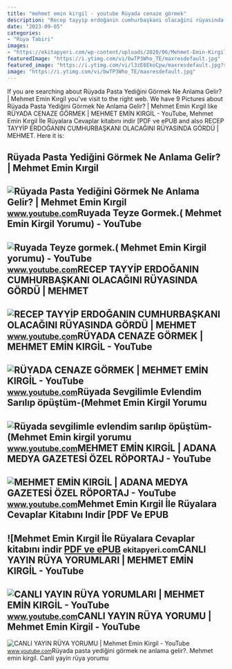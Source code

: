 ```yaml
---
title: "mehmet emin kirgil - youtube Rüyada cenaze görmek"
description: "Recep tayyi̇p erdoğanin cumhurbaşkani olacağini rüyasinda gördü"
date: "2023-09-05"
categories:
- "Ruya Tabiri"
images:
- "https://ekitapyeri.com/wp-content/uploads/2020/06/Mehmet-Emin-Kirgil-Ile-Ruyalara-Cevaplar-kitabini-indir-PDF-ve.jpeg"
featuredImage: "https://i.ytimg.com/vi/bwTP3Who_TE/maxresdefault.jpg"
featured_image: "https://i.ytimg.com/vi/l3zE6EkoCpw/maxresdefault.jpg?sqp=-oaymwEmCIAKENAF8quKqQMa8AEB-AHUBoAC4AOKAgwIABABGBMgTyh_MA8=&amp;rs=AOn4CLBnIqu5UeALqqfKFCZWhCYat8fYOQ"
image: "https://i.ytimg.com/vi/bwTP3Who_TE/maxresdefault.jpg"
---
```


If you are searching about Rüyada Pasta Yediğini Görmek Ne Anlama Gelir? | Mehmet Emin Kırgil you've visit to the right web. We have 9 Pictures about Rüyada Pasta Yediğini Görmek Ne Anlama Gelir? | Mehmet Emin Kırgil like RÜYADA CENAZE GÖRMEK | MEHMET EMİN KIRGİL - YouTube, Mehmet Emin Kırgil İle Rüyalara Cevaplar kitabını indir \[PDF ve ePUB and also RECEP TAYYİP ERDOĞANIN CUMHURBAŞKANI OLACAĞINI RÜYASINDA GÖRDÜ | MEHMET. Here it is:

Rüyada Pasta Yediğini Görmek Ne Anlama Gelir? | Mehmet Emin Kırgil
------------------------------------------------------------------

 ![Rüyada Pasta Yediğini Görmek Ne Anlama Gelir? | Mehmet Emin Kırgil](https://i.ytimg.com/vi/AZYrLeN9Vxg/maxresdefault.jpg) <small>www.youtube.com</small>Ruyada Teyze Gormek.( Mehmet Emin Kirgil Yorumu) - YouTube
----------------------------------------------------------

 ![Ruyada Teyze gormek.( Mehmet Emin Kirgil yorumu) - YouTube](https://i.ytimg.com/vi/l3zE6EkoCpw/maxresdefault.jpg?sqp=-oaymwEmCIAKENAF8quKqQMa8AEB-AHUBoAC4AOKAgwIABABGBMgTyh_MA8=&rs=AOn4CLBnIqu5UeALqqfKFCZWhCYat8fYOQ) <small>www.youtube.com</small>RECEP TAYYİP ERDOĞANIN CUMHURBAŞKANI OLACAĞINI RÜYASINDA GÖRDÜ | MEHMET
-----------------------------------------------------------------------

 ![RECEP TAYYİP ERDOĞANIN CUMHURBAŞKANI OLACAĞINI RÜYASINDA GÖRDÜ | MEHMET](https://i.ytimg.com/vi/bwTP3Who_TE/maxresdefault.jpg) <small>www.youtube.com</small>RÜYADA CENAZE GÖRMEK | MEHMET EMİN KIRGİL - YouTube
---------------------------------------------------

 ![RÜYADA CENAZE GÖRMEK | MEHMET EMİN KIRGİL - YouTube](https://i.ytimg.com/vi/9LU-di7-0G4/maxresdefault.jpg) <small>www.youtube.com</small>Rüyada Sevgilimle Evlendim Sarılıp öpüştüm-(Mehmet Emin Kirgil Yorumu
---------------------------------------------------------------------

 ![Rüyada sevgilimle evlendim sarılıp öpüştüm-(Mehmet Emin kirgil yorumu](https://i.ytimg.com/vi/6A3I7W6E9oA/maxres2.jpg?sqp=-oaymwEoCIAKENAF8quKqQMcGADwAQH4AbYIgAKAD4oCDAgAEAEYZSBlKGUwDw==&rs=AOn4CLAnMMv8VjALwstNuXA-8mAJuBpc9g) <small>www.youtube.com</small>MEHMET EMİN KIRGİL | ADANA MEDYA GAZETESİ ÖZEL RÖPORTAJ - YouTube
-----------------------------------------------------------------

 ![MEHMET EMİN KIRGİL | ADANA MEDYA GAZETESİ ÖZEL RÖPORTAJ - YouTube](https://i.ytimg.com/vi/DhZaztQijGM/maxresdefault.jpg) <small>www.youtube.com</small>Mehmet Emin Kırgil İle Rüyalara Cevaplar Kitabını Indir \[PDF Ve EPUB
---------------------------------------------------------------------

 ![Mehmet Emin Kırgil İle Rüyalara Cevaplar kitabını indir [PDF ve ePUB](https://ekitapyeri.com/wp-content/uploads/2020/06/Mehmet-Emin-Kirgil-Ile-Ruyalara-Cevaplar-kitabini-indir-PDF-ve.jpeg) <small>ekitapyeri.com</small>CANLI YAYIN RÜYA YORUMLARI | MEHMET EMİN KIRGİL - YouTube
---------------------------------------------------------

 ![CANLI YAYIN RÜYA YORUMLARI | MEHMET EMİN KIRGİL - YouTube](https://i.ytimg.com/vi/iNDdZmynf7M/maxresdefault.jpg) <small>www.youtube.com</small>CANLI YAYIN RÜYA YORUMU | Mehmet Emin Kirgil - YouTube
------------------------------------------------------

 ![CANLI YAYIN RÜYA YORUMU | Mehmet Emin Kirgil - YouTube](https://i.ytimg.com/vi/xuN9jZP2BNU/maxresdefault_live.jpg) <small>www.youtube.com</small>Rüyada pasta yediğini görmek ne anlama gelir?. Mehmet emi̇n kirgi̇l. Canli yayin rüya yorumu
